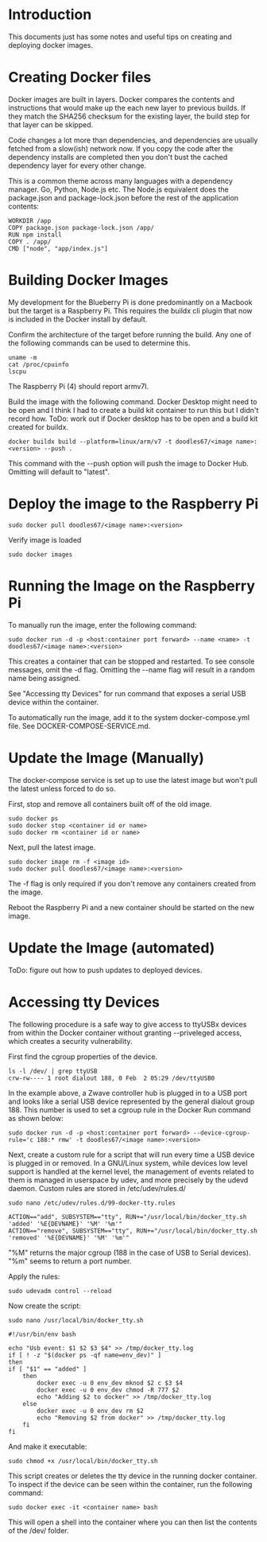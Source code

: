 # Introduction

This documents just has some notes and useful tips on creating and deploying docker images.

# Creating Docker files

Docker images are built in layers. Docker compares the contents and instructions that would make up the each new layer to previous builds. If they match the SHA256 checksum for the existing layer, the build step for that layer can be skipped.

Code changes a lot more than dependencies, and dependencies are usually fetched from a slow(ish) network now. If you copy the code after the dependency installs are completed then you don't bust the cached dependency layer for every other change.

This is a common theme across many languages with a dependency manager. Go, Python, Node.js etc. The Node.js equivalent does the package.json and package-lock.json before the rest of the application contents:

```
WORKDIR /app
COPY package.json package-lock.json /app/
RUN npm install
COPY . /app/
CMD ["node", "app/index.js"]
```

# Building Docker Images

My development for the Blueberry Pi is done predominantly on a Macbook but the target is a Raspberry Pi. This requires the buildx cli plugin that now is included in the Docker install by default. 

Confirm the architecture of the target before running the build. Any one of the following commands can be used to determine this.

```
uname -m
cat /proc/cpuinfo
lscpu
```

The Raspberry Pi (4) should report armv7l.

Build the image with the following command. Docker Desktop might need to be open and I think I had to create a build kit container to run this but I didn't record how. ToDo: work out if Docker desktop has to be open and a build kit created for buildx.

```
docker buildx build --platform=linux/arm/v7 -t doodles67/<image name>:<version> --push .
```

This command with the --push option will push the image to Docker Hub. Omitting <version> will default to "latest".

# Deploy the image to the Raspberry Pi

```
sudo docker pull doodles67/<image name>:<version>
```

Verify image is loaded

```
sudo docker images
```

# Running the Image on the Raspberry Pi

To manually run the image, enter the following command:

```
sudo docker run -d -p <host:container port forward> --name <name> -t doodles67/<image name>:<version>
```

This creates a container that can be stopped and restarted. To see console messages, omit the -d flag. Omitting the --name flag will result in a random name being assigned.

See "Accessing tty Devices" for run command that exposes a serial USB device within the container.

To automatically run the image, add it to the system docker-compose.yml file. See DOCKER-COMPOSE-SERVICE.md.

# Update the Image (Manually)

The docker-compose service is set up to use the latest image but won't pull the latest unless forced to do so.

First, stop and remove all containers built off of the old image.

```
sudo docker ps
sudo docker stop <container id or name>
sudo docker rm <container id or name>
```

Next, pull the latest image.

```
sudo docker image rm -f <image id>
sudo docker pull doodles67/<image name>:<version>
```

The -f flag is only required if you don't remove any containers created from the image.

Reboot the Raspberry Pi and a new container should be started on the new image.

# Update the Image (automated)

ToDo: figure out how to push updates to deployed devices.

# Accessing tty Devices

The following procedure is a safe way to give access to ttyUSBx devices from within the Docker container without granting --priveleged access, which creates a security vulnerability.

First find the cgroup properties of the device.

```
ls -l /dev/ | grep ttyUSB
crw-rw---- 1 root dialout 188, 0 Feb  2 05:29 /dev/ttyUSB0
```

In the example above, a Zwave controller hub is plugged in to a USB port and looks like a serial USB device represented by the general dialout group 188. This number is used to set a cgroup rule in the Docker Run command as shown below:

```
sudo docker run -d -p <host:container port forward> --device-cgroup-rule='c 188:* rmw' -t doodles67/<image name>:<version>
```

Next, create a custom rule for a script that will run every time a USB device is plugged in or removed. In a GNU/Linux system, while devices low level support is handled at the kernel level, the management of events related to them is managed in userspace by udev, and more precisely by the udevd daemon. Custom rules are stored in /etc/udev/rules.d/

```
sudo nano /etc/udev/rules.d/99-docker-tty.rules
```

```
ACTION=="add", SUBSYSTEM=="tty", RUN+="/usr/local/bin/docker_tty.sh 'added' '%E{DEVNAME}' '%M' '%m'"
ACTION=="remove", SUBSYSTEM=="tty", RUN+="/usr/local/bin/docker_tty.sh 'removed' '%E{DEVNAME}' '%M' '%m'"
```

"%M" returns the major cgroup (188 in the case of USB to Serial devices). "%m" seems to return a port number. 

Apply the rules:

```
sudo udevadm control --reload
```

Now create the script:

```
sudo nano /usr/local/bin/docker_tty.sh
```

```
#!/usr/bin/env bash  
                                                           
echo "Usb event: $1 $2 $3 $4" >> /tmp/docker_tty.log        
if [ ! -z "$(docker ps -qf name=env_dev)" ]                                     
then                                                                            
if [ "$1" == "added" ]                                                          
    then                                                                        
        docker exec -u 0 env_dev mknod $2 c $3 $4                               
        docker exec -u 0 env_dev chmod -R 777 $2                                
        echo "Adding $2 to docker" >> /tmp/docker_tty.log                
    else                                                                        
        docker exec -u 0 env_dev rm $2                                          
        echo "Removing $2 from docker" >> /tmp/docker_tty.log            
    fi                                                                          
fi
```

And make it executable:

```
sudo chmod +x /usr/local/bin/docker_tty.sh
```

This script creates or deletes the tty device in the running docker container. To inspect if the device can be seen within the container, run the following command:

```
sudo docker exec -it <container name> bash
```

This will open a shell into the container where you can then list the contents of the /dev/ folder.